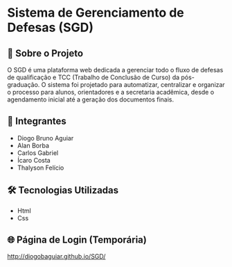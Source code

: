# Sistema de Gerenciamento de Defesas (SGD)

## 🎯 Sobre o Projeto

O SGD é uma plataforma web dedicada a gerenciar todo o fluxo de defesas de qualificação e TCC (Trabalho de Conclusão de Curso) da pós-graduação. O sistema foi projetado para automatizar, centralizar e organizar o processo para alunos, orientadores e a secretaria acadêmica, desde o agendamento inicial até a geração dos documentos finais.

## 👥 Integrantes

- Diogo Bruno Aguiar
- Alan Borba
- Carlos Gabriel
- Ícaro Costa
- Thalyson Felício

## 🛠️ Tecnologias Utilizadas

- Html
- Css

## 🌐 Página de Login (Temporária)
http://diogobaguiar.github.io/SGD/
